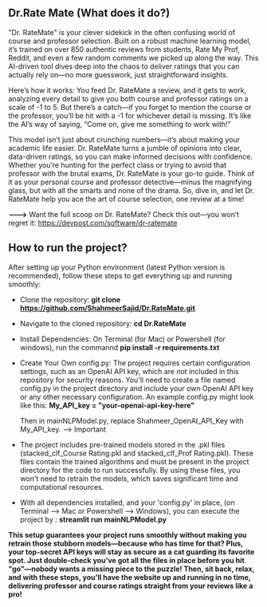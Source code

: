 ## Dr.Rate Mate (What does it do?)

"Dr. RateMate" is your clever sidekick in the often confusing world of course and professor selection. Built on a robust machine learning model, it’s trained on over 850 authentic reviews from students, Rate My Prof, Reddit, and even a few random comments we picked up along the way. This AI-driven tool dives deep into the chaos to deliver ratings that you can actually rely on—no more guesswork, just straightforward insights.

Here’s how it works: You feed Dr. RateMate a review, and it gets to work, analyzing every detail to give you both course and professor ratings on a scale of -1 to 5. But there’s a catch—if you forget to mention the course or the professor, you’ll be hit with a -1 for whichever detail is missing. It’s like the AI’s way of saying, “Come on, give me something to work with!”

This model isn’t just about crunching numbers—it’s about making your academic life easier. Dr. RateMate turns a jumble of opinions into clear, data-driven ratings, so you can make informed decisions with confidence. Whether you’re hunting for the perfect class or trying to avoid that professor with the brutal exams, Dr. RateMate is your go-to guide. Think of it as your personal course and professor detective—minus the magnifying glass, but with all the smarts and none of the drama. So, dive in, and let Dr. RateMate help you ace the art of course selection, one review at a time!

**--->** Want the full scoop on Dr. RateMate? Check this out—you won’t regret it: https://devpost.com/software/dr-ratemate

## How to run the project?
After setting up your Python environment (latest Python version is recommended), follow these steps to get everything up and running smoothly:

- Clone the repository: **git clone https://github.com/ShahmeerSajid/Dr.RateMate.git**
- Navigate to the cloned repository: **cd Dr.RateMate**
- Install Dependencies:
  On Terminal (for Mac) or Powershell (for windows), run the commannd **pip install -r requirements.txt**
- Create Your Own config.py:
  The project requires certain configuration settings, such as an OpenAI API key, which are not included in this repository for security reasons. You'll need to create a file named config.py in the project directory and include your own OpenAI API key or any other necessary configuration. An example config.py might look like this:
  **My_API_key = "your-openai-api-key-here"**
  
  Then in mainNLPModel.py, replace Shahmeer_OpenAI_API_Key with My_API_key.  --> Important
  
- The project includes pre-trained models stored in the .pkl files (stacked_clf_Course Rating.pkl and stacked_clf_Prof Rating.pkl).
  These files contain the trained algorithms and must be present in the project directory for the code to run successfully. By using these files, you won't need to retrain the models, which saves significant time and computational resources.
- With all dependencies installed, and your 'config.py' in place, (on Terminal --> Mac or Powershell --> Windows), you can execute the project by : **streamlit run mainNLPModel.py**

**This setup guarantees your project runs smoothly without making you retrain those stubborn models—because who has time for that? Plus, your top-secret API keys will stay as secure as a cat guarding its favorite spot. Just double-check you've got all the files in place before you hit "go"—nobody wants a missing piece to the puzzle! 
Then, sit back, relax, and with these steps, you'll have the website up and running in no time, delivering professor and course ratings straight from your reviews like a pro!**

  
